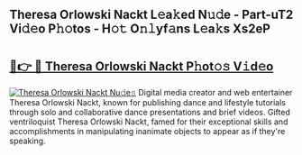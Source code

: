 ## Theresa Orlowski Nackt L𝚎a𝚔ed N𝚞𝚍e - Part-uT2 Vi𝚍𝚎o P𝚑𝚘tos - H𝚘𝚝 O𝚗𝚕yf𝚊ns L𝚎a𝚔s Xs2eP

# <h2><a href="http://kfdi7p.oniu.top/?m=Theresa+Orlowski+Nackt">🔗👉 🔴 Theresa Orlowski Nackt P𝚑ot𝚘𝚜 V𝚒d𝚎o</a></h2>

[![Theresa Orlowski Nackt Nu𝚍e𝚜](https://i.imgur.com/0qMVB7G.gif)](http://kfdi7p.oniu.top/?m=Theresa+Orlowski+Nackt)
Digital media creator and web entertainer Theresa Orlowski Nackt, known for publishing dance and lifestyle tutorials through solo and collaborative dance presentations and brief videos. Gifted ventriloquist Theresa Orlowski Nackt, famed for their exceptional skills and accomplishments in manipulating inanimate objects to appear as if they're speaking.  
